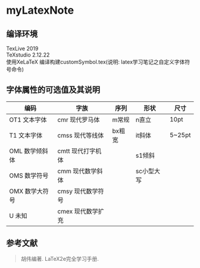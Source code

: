 # myLatexNote
## 编译环境
TexLive 2019  
TeXstudio 2.12.22  
使用XeLaTeX 编译构建customSymbol.tex(说明: latex学习笔记之自定义字体符号命令)
## 字体属性的可选值及其说明
编码 | 字族 | 序列 | 形状 | 尺寸
-|-|-|-|-
OT1 文本字体    | cmr  现代罗马体  | m常规  | n直立       | 10pt
T1  文本字体    | cmss 现代等线体  | bx粗宽 | it斜体      | 5~25pt
OML 数学倾斜体  | cmtt 现代打字机体 |       | s1倾斜      |
OMS 数学符号    | cmm  现代数学斜体 |       | sc小型大写  |
OMX 数学大符号  | cmsy 现代数学符号 |       |            |
U   未知       | cmex 现代数学扩充 |       |            |

## 参考文献
> 胡伟编著. LaTeX2e完全学习手册.
